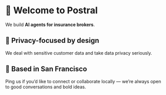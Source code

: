 # 👋 Welcome to Postral

We build **AI agents for insurance brokers**.

## 🔐 Privacy-focused by design

We deal with sensitive customer data and take data privacy seriously.

## 📍 Based in San Francisco  

Ping us if you’d like to connect or collaborate locally — we’re always open to good conversations and bold ideas.
